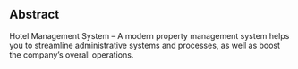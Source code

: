 ## Abstract
   Hotel Management System – A modern property management system helps you to streamline administrative systems and processes, as well as boost the company’s overall operations.

